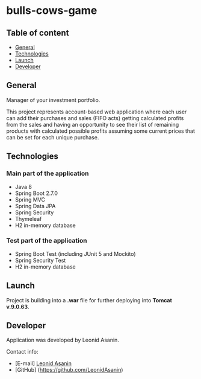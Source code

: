 # bulls-cows-game

## Table of content
* [General](#General)
* [Technologies](#Technologies)
* [Launch](#Launch)
* [Developer](#Developer)

## General
Manager of your investment portfolio.

This project represents account-based web application
where each user can add their purchases and sales (FIFO acts)
getting calculated profits from the sales and having an
opportunity to see their list of remaining products with
calculated possible profits assuming some current prices
that can be set for each unique purchase.

## Technologies
### Main part of the application
* Java 8
* Spring Boot 2.7.0
* Spring MVC
* Spring Data JPA
* Spring Security
* Thymeleaf
* H2 in-memory database

### Test part of the application
* Spring Boot Test (including JUnit 5 and Mockito)
* Spring Security Test
* H2 in-memory database

## Launch
Project is building into a **.war** file for further deploying into
**Tomcat v.9.0.63**.

## Developer
Application was developed by Leonid Asanin.

Contact info:
* [E-mail] [Leonid Asanin](mailto:l.asanin@mail.ru)
* [GitHub] (https://github.com/LeonidAsanin)